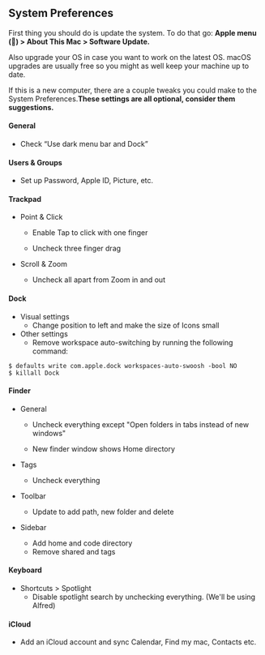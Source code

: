## System Preferences

First thing you should do is update the system. To do that go: **Apple menu \(\) &gt; About This Mac &gt; Software Update.**

Also upgrade your OS in case you want to work on the latest OS. macOS upgrades are usually free so you might as well keep your machine up to date.

If this is a new computer, there are a couple tweaks you could make to the System Preferences.**These settings are all optional, consider them suggestions.**

#### General

* Check “Use dark menu bar and Dock”

#### Users & Groups

* Set up Password, Apple ID, Picture, etc.

#### Trackpad

* Point & Click

  * Enable Tap to click with one finger

  * Uncheck three finger drag

* Scroll & Zoom

  * Uncheck all apart from Zoom in and out

#### Dock

* Visual settings
  * Change position to left and make the size of Icons small
* Other settings
  * Remove workspace auto-switching by running the following command:

```
$ defaults write com.apple.dock workspaces-auto-swoosh -bool NO
$ killall Dock
```

#### Finder

* General

  * Uncheck everything except "Open folders in tabs instead of new windows"

  * New finder window shows Home directory

* Tags

  * Uncheck everything

* Toolbar

  * Update to add path, new folder and delete

* Sidebar
  * Add home and code directory
  * Remove shared and tags

#### Keyboard

* Shortcuts &gt; Spotlight
  * Disable spotlight search by unchecking everything. \(We'll be using Alfred\)

#### iCloud

* Add an iCloud account and sync Calendar, Find my mac, Contacts etc.

#### 



